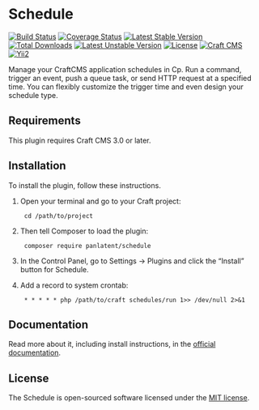Schedule
========
[![Build Status](https://travis-ci.org/panlatent/schedule.svg)](https://travis-ci.org/panlatent/schedule)
[![Coverage Status](https://coveralls.io/repos/github/panlatent/schedule/badge.svg?branch=master)](https://coveralls.io/github/panlatent/schedule?branch=master)
[![Latest Stable Version](https://poser.pugx.org/panlatent/schedule/v/stable.svg)](https://packagist.org/packages/panlatent/schedule)
[![Total Downloads](https://poser.pugx.org/panlatent/schedule/downloads.svg)](https://packagist.org/packages/panlatent/schedule) 
[![Latest Unstable Version](https://poser.pugx.org/panlatent/schedule/v/unstable.svg)](https://packagist.org/packages/panlatent/schedule)
[![License](https://poser.pugx.org/panlatent/schedule/license.svg)](https://packagist.org/packages/panlatent/schedule)
[![Craft CMS](https://img.shields.io/badge/Powered_by-Craft_CMS-orange.svg?style=flat)](https://craftcms.com/)
[![Yii2](https://img.shields.io/badge/Powered_by-Yii_Framework-green.svg?style=flat)](https://www.yiiframework.com/)

Manage your CraftCMS application schedules in Cp. Run a command, trigger an event, 
push a queue task, or send HTTP request at a specified time. You can flexibly customize
the trigger time and even design your schedule type.

Requirements
------------

This plugin requires Craft CMS 3.0 or later.

Installation
------------

To install the plugin, follow these instructions.

1. Open your terminal and go to your Craft project:

        cd /path/to/project

2. Then tell Composer to load the plugin:

        composer require panlatent/schedule

3. In the Control Panel, go to Settings → Plugins and click the “Install” button for Schedule.

4. Add a record to system crontab:
    
        * * * * * php /path/to/craft schedules/run 1>> /dev/null 2>&1

Documentation
-------------
Read more about it, including install instructions, in the [official documentation](https://schedule.panlatent.com/).

License
-------
The Schedule is open-sourced software licensed under the [MIT license](http://opensource.org/licenses/MIT).